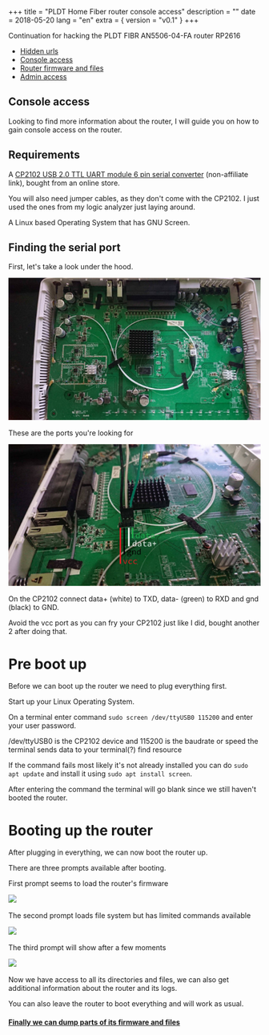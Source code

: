 +++
title = "PLDT Home Fiber router console access"
description = ""
date = 2018-05-20
lang = "en"
extra = { version = "v0.1" }
+++

Continuation for hacking the PLDT FIBR AN5506-04-FA router RP2616

- [Hidden urls](/pldt-home-fiber-router-hacking)
- [Console access](#)
- [Router firmware and files](/pldt-home-fiber-router-firmware-and-files)
- [Admin access](/pldt-home-fiber-web-interface-admin-access)

## Console access 

Looking to find more information about the router, I will guide you on how to gain console access on the router.

## Requirements

A [CP2102 USB 2.0 TTL UART module 6 pin serial converter](https://www.lazada.com.ph/products/cp2102-usb-20-to-ttl-uart-module-6-pin-serial-converter-i117001765-s121288330.html) (non-affiliate link), bought from an online store. 

You will also need jumper cables, as they don't come with the CP2102. I just used the ones from my logic analyzer just laying around.

A Linux based Operating System that has GNU Screen.

## Finding the serial port

First, let's take a look under the hood.

![](03.jpg)


These are the ports you're looking for

![](04.jpg)

On the CP2102 connect data+ (white) to TXD, data- (green) to RXD and gnd (black) to GND.

Avoid the vcc port as you can fry your CP2102 just like I did, bought another 2 after doing that.

# Pre boot up

Before we can boot up the router we need to plug everything first. 

Start up your Linux Operating System.

On a terminal enter command `sudo screen /dev/ttyUSB0 115200` and enter your user password.

/dev/ttyUSB0 is the CP2102 device and 115200 is the baudrate or speed the terminal sends data to your terminal(?) find resource

If the command fails most likely it's not already installed you can do `sudo apt update` and install it using `sudo apt install screen`.

After entering the command the terminal will go blank since we still haven't booted the router. 

# Booting up the router

After plugging in everything, we can now boot the router up.

There are three prompts available after booting.

First prompt seems to load the router's firmware

<a href="https://asciinema.org/a/Pz3ra7nE9Zhg5e2XVvRQFh6vI" target="_blank"><img src="https://asciinema.org/a/Pz3ra7nE9Zhg5e2XVvRQFh6vI.png"></a>

The second prompt loads file system but has limited commands available

<a href="https://asciinema.org/a/iqCc3eNqjIlCYlk340100k7yk" target="_blank"><img src="https://asciinema.org/a/iqCc3eNqjIlCYlk340100k7yk.png"></a>

The third prompt will show after a few moments

<a href="https://asciinema.org/a/cdYiyVqQ9zWi5sifomAMltpKQ" target="_blank"><img src="https://asciinema.org/a/cdYiyVqQ9zWi5sifomAMltpKQ.png"></a>

Now we have access to all its directories and files, we can also get additional information about the router and its logs.

You can also leave the router to boot everything and will work as usual.

#### [Finally we can dump parts of its firmware and files](/pldt-home-fiber-router-firmware-and-files)

